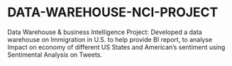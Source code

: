 # DATA-WAREHOUSE-NCI-PROJECT
Data Warehouse & business Intelligence Project: Developed a data warehouse on Immigration in U.S. to help provide BI report, to analyse Impact on economy of different US States and American’s sentiment using Sentimental Analysis on Tweets.
